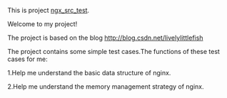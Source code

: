This is project	[ngx_src_test](https://github.com/lojunren/ngx_src_test).

Welcome to my project!

The project is based on the blog http://blog.csdn.net/livelylittlefish

The project contains some simple test cases.The functions of these test cases for me:

1.Help me understand the basic data structure of nginx.

2.Help me understand the memory management strategy of nginx.




